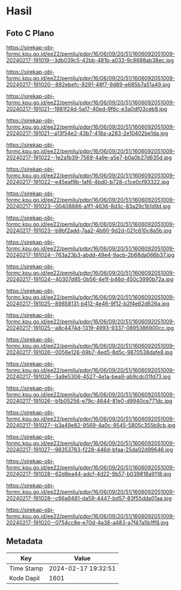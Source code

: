 # Hasil

## Foto C Plano

https://sirekap-obj-formc.kpu.go.id/ee22/pemilu/pdpr/16/06/09/20/51/1606092051009-20240217-191019--3db039c5-42bb-481b-a033-9c8688ab38ec.jpg

https://sirekap-obj-formc.kpu.go.id/ee22/pemilu/pdpr/16/06/09/20/51/1606092051009-20240217-191020--892ebefc-9291-48f7-9d89-e685b7a51a49.jpg

https://sirekap-obj-formc.kpu.go.id/ee22/pemilu/pdpr/16/06/09/20/51/1606092051009-20240217-191021--1981f24d-5a17-40ed-9f6c-e3a0df03ceb8.jpg

https://sirekap-obj-formc.kpu.go.id/ee22/pemilu/pdpr/16/06/09/20/51/1606092051009-20240217-191021--a13f54e2-43b7-418a-a283-2e10402be1da.jpg

https://sirekap-obj-formc.kpu.go.id/ee22/pemilu/pdpr/16/06/09/20/51/1606092051009-20240217-191022--1e2a1b39-7569-4a9e-a5e7-b0a0b27d635d.jpg

https://sirekap-obj-formc.kpu.go.id/ee22/pemilu/pdpr/16/06/09/20/51/1606092051009-20240217-191022--e45eaf9b-1af6-4bd0-b728-c1ce0cf93322.jpg

https://sirekap-obj-formc.kpu.go.id/ee22/pemilu/pdpr/16/06/09/20/51/1606092051009-20240217-191023--00408886-a1f1-4636-8d3c-83a29c1b1d9d.jpg

https://sirekap-obj-formc.kpu.go.id/ee22/pemilu/pdpr/16/06/09/20/51/1606092051009-20240217-191023--b9bf2add-7aa2-4b60-9d2d-021c610c8a5b.jpg

https://sirekap-obj-formc.kpu.go.id/ee22/pemilu/pdpr/16/06/09/20/51/1606092051009-20240217-191024--763a23b3-abdd-49e4-9acb-2b68da066b37.jpg

https://sirekap-obj-formc.kpu.go.id/ee22/pemilu/pdpr/16/06/09/20/51/1606092051009-20240217-191024--40307d85-0b56-4e1f-b46d-450c3990b72a.jpg

https://sirekap-obj-formc.kpu.go.id/ee22/pemilu/pdpr/16/06/09/20/51/1606092051009-20240217-191025--89858131-b412-4e46-9f12-b2f4e62d626a.jpg

https://sirekap-obj-formc.kpu.go.id/ee22/pemilu/pdpr/16/06/09/20/51/1606092051009-20240217-191025--a8c4474d-1319-4993-9337-0895386900cc.jpg

https://sirekap-obj-formc.kpu.go.id/ee22/pemilu/pdpr/16/06/09/20/51/1606092051009-20240217-191026--0056e126-69b7-4ed5-8d5c-9870538dafe8.jpg

https://sirekap-obj-formc.kpu.go.id/ee22/pemilu/pdpr/16/06/09/20/51/1606092051009-20240217-191026--3a9e5306-4527-4e1a-bea9-ab9cdc01fd73.jpg

https://sirekap-obj-formc.kpu.go.id/ee22/pemilu/pdpr/16/06/09/20/51/1606092051009-20240217-191026--b1b05256-e79c-4644-81e0-d9940ce771dc.jpg

https://sirekap-obj-formc.kpu.go.id/ee22/pemilu/pdpr/16/06/09/20/51/1606092051009-20240217-191027--b3a49e82-9569-4a0c-9545-5805c355b9cb.jpg

https://sirekap-obj-formc.kpu.go.id/ee22/pemilu/pdpr/16/06/09/20/51/1606092051009-20240217-191027--98353783-f228-446d-bfaa-25da02d99646.jpg

https://sirekap-obj-formc.kpu.go.id/ee22/pemilu/pdpr/16/06/09/20/51/1606092051009-20240217-191028--62d8ea44-adcf-4d22-9b57-b039818a9118.jpg

https://sirekap-obj-formc.kpu.go.id/ee22/pemilu/pdpr/16/06/09/20/51/1606092051009-20240217-191028--c66a9481-da59-4447-bd57-83f55dda01aa.jpg

https://sirekap-obj-formc.kpu.go.id/ee22/pemilu/pdpr/16/06/09/20/51/1606092051009-20240217-191020--0754cc8e-e70d-4a38-a483-a7f47a5b1ff8.jpg


## Metadata

| Key        | Value               |
| ---------- | ------------------- |
| Time Stamp | 2024-02-17 19:32:51 |
| Kode Dapil | 1601                |




